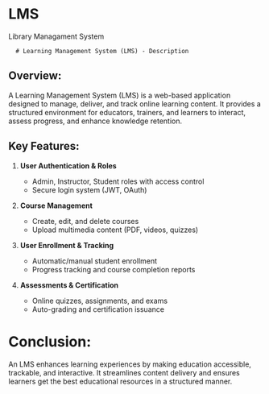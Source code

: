 # LMS
Library Managament System

      # Learning Management System (LMS) - Description

## Overview:
A Learning Management System (LMS) is a web-based application designed to manage, deliver, and track online learning content. It provides a structured environment for educators, trainers, and learners to interact, assess progress, and enhance knowledge retention.

## Key Features:
1. **User Authentication & Roles**
   - Admin, Instructor, Student roles with access control
   - Secure login system (JWT, OAuth)

2. **Course Management**
   - Create, edit, and delete courses
   - Upload multimedia content (PDF, videos, quizzes)

3. **User Enrollment & Tracking**
   - Automatic/manual student enrollment
   - Progress tracking and course completion reports

4. **Assessments & Certification**
   - Online quizzes, assignments, and exams
   - Auto-grading and certification issuance


# Conclusion:
An LMS enhances learning experiences by making education accessible, trackable, and interactive. It streamlines content delivery and ensures learners get the best educational resources in a structured manner.
